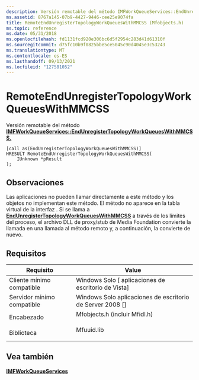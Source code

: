 ```yaml
---
description: Versión remotable del método IMFWorkQueueServices::EndUnregisterTopologyWorkQueuesWithMMCSS.
ms.assetid: 8767a145-07b9-4427-9446-cee25e9074fa
title: RemoteEndUnregisterTopologyWorkQueuesWithMMCSS (Mfobjects.h)
ms.topic: reference
ms.date: 05/31/2018
ms.openlocfilehash: fd1131fcd920e306bc6d5f2954c283d41d61310f
ms.sourcegitcommit: d75fc10b9f0825bbe5ce5045c90d4045e3c53243
ms.translationtype: MT
ms.contentlocale: es-ES
ms.lasthandoff: 09/13/2021
ms.locfileid: "127581052"
---
```

# <a name="remoteendunregistertopologyworkqueueswithmmcss"></a>RemoteEndUnregisterTopologyWorkQueuesWithMMCSS

Versión remotable del método [**IMFWorkQueueServices::EndUnregisterTopologyWorkQueuesWithMMCSS.**](/windows/desktop/api/mfidl/nf-mfidl-imfworkqueueservices-endunregistertopologyworkqueueswithmmcss)

``` syntax
[call_as(EndUnregisterTopologyWorkQueuesWithMMCSS)]
HRESULT RemoteEndUnregisterTopologyWorkQueuesWithMMCSS(
    IUnknown *pResult
);
```

## <a name="remarks"></a>Observaciones

Las aplicaciones no pueden llamar directamente a este método y los objetos no implementan este método. El método no aparece en la tabla virtual de la interfaz . Si se llama a [**EndUnregisterTopologyWorkQueuesWithMMCSS**](/windows/desktop/api/mfidl/nf-mfidl-imfworkqueueservices-endunregistertopologyworkqueueswithmmcss) a través de los límites del proceso, el archivo DLL de proxy/stub de Media Foundation convierte la llamada en una llamada al método remoto y, a continuación, la convierte de nuevo.

## <a name="requirements"></a>Requisitos



| Requisito | Value |
|-------------------------------------|----------------------------------------------------------------------------------------------------------|
| Cliente mínimo compatible<br/> | Windows Solo \[ aplicaciones de escritorio de Vista\]<br/>                                                           |
| Servidor mínimo compatible<br/> | Windows Solo aplicaciones de escritorio de Server 2008 \[\]<br/>                                                     |
| Encabezado<br/>                   | <dl> <dt>Mfobjects.h (incluir Mfidl.h)</dt> </dl> |
| Biblioteca<br/>                  | <dl> <dt>Mfuuid.lib</dt> </dl>                    |



## <a name="see-also"></a>Vea también

<dl> <dt>

[**IMFWorkQueueServices**](/windows/desktop/api/mfidl/nn-mfidl-imfworkqueueservices)
</dt> </dl>

 

 




